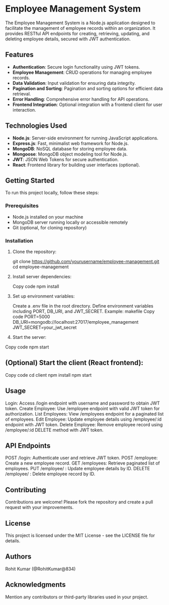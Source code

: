 # Employee Management System

The Employee Management System is a Node.js application designed to facilitate the management of employee records within an organization. It provides RESTful API endpoints for creating, retrieving, updating, and deleting employee details, secured with JWT authentication.

## Features

- **Authentication**: Secure login functionality using JWT tokens.
- **Employee Management**: CRUD operations for managing employee records.
- **Data Validation**: Input validation for ensuring data integrity.
- **Pagination and Sorting**: Pagination and sorting options for efficient data retrieval.
- **Error Handling**: Comprehensive error handling for API operations.
- **Frontend Integration**: Optional integration with a frontend client for user interaction.

## Technologies Used

- **Node.js**: Server-side environment for running JavaScript applications.
- **Express.js**: Fast, minimalist web framework for Node.js.
- **MongoDB**: NoSQL database for storing employee data.
- **Mongoose**: MongoDB object modeling tool for Node.js.
- **JWT**: JSON Web Tokens for secure authentication.
- **React**: Frontend library for building user interfaces (optional).

## Getting Started

To run this project locally, follow these steps:

### Prerequisites

- Node.js installed on your machine
- MongoDB server running locally or accessible remotely
- Git (optional, for cloning repository)

### Installation

1. Clone the repository:

   
   git clone https://github.com/yourusername/employee-management.git
   cd employee-management

2. Install server dependencies:

   
   Copy code
   npm install
   
3. Set up environment variables:

   Create a .env file in the root directory.
   Define environment variables including PORT, DB_URI, and JWT_SECRET. Example:
   makefile
   Copy code
   PORT=5000
   DB_URI=mongodb://localhost:27017/employee_management
   JWT_SECRET=your_jwt_secret
   
4. Start the server:


Copy code
npm start


## (Optional) Start the client (React frontend):


Copy code
cd client
npm install
npm start


## Usage
Login: Access /login endpoint with username and password to obtain JWT token.
Create Employee: Use /employee endpoint with valid JWT token for authorization.
List Employees: View /employees endpoint for a paginated list of employees.
Edit Employee: Update employee details using /employee/:id endpoint with JWT token.
Delete Employee: Remove employee record using /employee/:id DELETE method with JWT token.

## API Endpoints
POST /login: Authenticate user and retrieve JWT token.
POST /employee: Create a new employee record.
GET /employees: Retrieve paginated list of employees.
PUT /employee/
: Update employee details by ID.
DELETE /employee/
: Delete employee record by ID.

## Contributing
Contributions are welcome! Please fork the repository and create a pull request with your improvements.

## License
This project is licensed under the MIT License - see the LICENSE file for details.

## Authors
Rohit Kumar (@RohitKumar@834)

## Acknowledgments
Mention any contributors or third-party libraries used in your project.